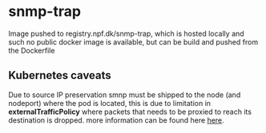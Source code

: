 # snmp-trap
Image pushed to registry.npf.dk/snmp-trap, which is hosted locally and such no public docker image is available, but can be build and pushed from the Dockerfile

## Kubernetes caveats 
Due to source IP preservation smnp must be shipped to the node (and nodeport) where the pod is located, this is due to limitation in __externalTrafficPolicy__ where packets that needs to be proxied to reach its destination is dropped. more information can be found here [here](https://kubernetes.io/docs/tutorials/services/source-ip/#source-ip-for-services-with-type-nodeport).
